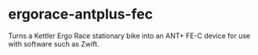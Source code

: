 # ergorace-antplus-fec
Turns a Kettler Ergo Race stationary bike into an ANT+ FE-C device for use with software such as Zwift.

